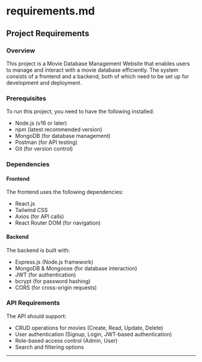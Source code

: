 # requirements.md

## Project Requirements

### Overview
This project is a Movie Database Management Website that enables users to manage and interact with a movie database efficiently. The system consists of a frontend and a backend, both of which need to be set up for development and deployment.

### Prerequisites
To run this project, you need to have the following installed:
- Node.js (v16 or later)
- npm (latest recommended version)
- MongoDB (for database management)
- Postman (for API testing)
- Git (for version control)

### Dependencies
#### Frontend
The frontend uses the following dependencies:
- React.js
- Tailwind CSS
- Axios (for API calls)
- React Router DOM (for navigation)

#### Backend
The backend is built with:
- Express.js (Node.js framework)
- MongoDB & Mongoose (for database interaction)
- JWT (for authentication)
- bcrypt (for password hashing)
- CORS (for cross-origin requests)

### API Requirements
The API should support:
- CRUD operations for movies (Create, Read, Update, Delete)
- User authentication (Signup, Login, JWT-based authentication)
- Role-based access control (Admin, User)
- Search and filtering options

---

